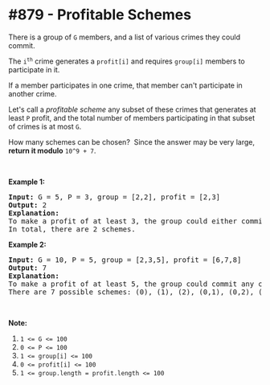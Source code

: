 # \#879 - Profitable Schemes
<p>There is a group of&nbsp;<code>G</code> members, and a list of various crimes they could commit.</p>

<p>The <code>i<sup>th</sup></code>&nbsp;crime generates a <code>profit[i]</code> and requires <code>group[i]</code>&nbsp;members to participate in it.</p>

<p>If a&nbsp;member participates in one crime, that member can&#39;t participate in another crime.</p>

<p>Let&#39;s call a <em>profitable&nbsp;scheme</em>&nbsp;any subset of these crimes that generates at least <code>P</code> profit, and the total number of&nbsp;members participating in that subset of crimes is at most <code>G</code>.</p>

<p>How many schemes can be chosen?&nbsp; Since the answer may be very&nbsp;large, <strong>return it modulo</strong> <code>10^9 + 7</code>.</p>

<p>&nbsp;</p>

<p><strong>Example 1:</strong></p>

<pre>
<strong>Input: </strong>G = <span id="example-input-1-1">5</span>, P = <span id="example-input-1-2">3</span>, group = <span id="example-input-1-3">[2,2]</span>, profit = <span id="example-input-1-4">[2,3]</span>
<strong>Output: </strong><span id="example-output-1">2</span>
<strong>Explanation: </strong>
To make a profit of at least 3, the group could either commit crimes 0 and 1, or just crime 1.
In total, there are 2 schemes.
</pre>

<div>
<p><strong>Example 2:</strong></p>

<pre>
<strong>Input: </strong>G = <span id="example-input-2-1">10</span>, P = <span id="example-input-2-2">5</span>, group = <span id="example-input-2-3">[2,3,5]</span>, profit = <span id="example-input-2-4">[6,7,8]</span>
<strong>Output: </strong><span id="example-output-2">7</span>
<strong>Explanation: </strong>
To make a profit of at least 5, the group could commit any crimes, as long as they commit one.
There are 7 possible schemes: (0), (1), (2), (0,1), (0,2), (1,2), and (0,1,2).
</pre>

<p>&nbsp;</p>
</div>

<p><strong>Note:</strong></p>

<ol>
	<li><code>1 &lt;= G &lt;= 100</code></li>
	<li><code>0 &lt;= P &lt;= 100</code></li>
	<li><code>1 &lt;= group[i] &lt;= 100</code></li>
	<li><code>0 &lt;= profit[i] &lt;= 100</code></li>
	<li><code>1 &lt;= group.length = profit.length &lt;= 100</code></li>
</ol>

<div>
<div>&nbsp;</div>
</div>
